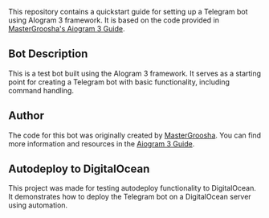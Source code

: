 This repository contains a quickstart guide for setting up a Telegram bot using AIogram 3 framework. It is based on the code provided in [MasterGroosha's Aiogram 3 Guide](https://github.com/MasterGroosha/aiogram-3-guide/tree/master/code/01_quickstart).

## Bot Description

This is a test bot built using the AIogram 3 framework. It serves as a starting point for creating a Telegram bot with basic functionality, including command handling.

## Author

The code for this bot was originally created by [MasterGroosha](https://github.com/MasterGroosha). You can find more information and resources in the [Aiogram 3 Guide](https://github.com/MasterGroosha/aiogram-3-guide).

## Autodeploy to DigitalOcean

This project was made for testing autodeploy functionality to DigitalOcean. It demonstrates how to deploy the Telegram bot on a DigitalOcean server using automation.

